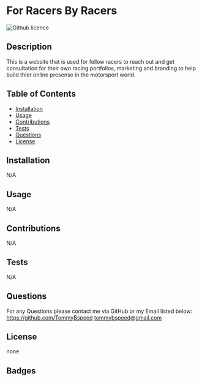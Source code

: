 # For Racers By Racers

![Github licence](http://img.shields.io/badge/license-none-success.svg)

## Description

This is a website that is used for fellow racers to reach out and get consultation for their own racing portfolios, marketing and branding to help build thier online presense in the motorsport world.

## Table of Contents

- [Installation](#installation)
- [Usage](#usage)
- [Contributions](#contributions)
- [Tests](#tests)
- [Questions](#questions)
- [License](#license)

## Installation

N/A

## Usage

N/A

## Contributions

N/A

## Tests

N/A

## Questions

For any Questions please contact me via GitHub or my Email listed below:
https://github.com/TommyBspeed
tommybspeed@gmail.com

## License

none

## Badges
